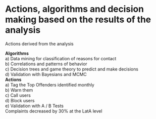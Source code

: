 # Actions, algorithms and decision making based on the results of the analysis

Actions derived from the analysis

**Algorithms**\
a) Data mining for classification of reasons for contact\
b) Correlations and patterns of behavior\
c) Decision trees and game theory to predict and make decisions\
d) Validation with Bayesians and MCMC\
**Actions**\
a) Tag the Top Offenders identified monthly\
b) Warn them\
c) Call users\
d) Block users\
e) Validation with A / B Tests\
Complaints decreased by 30% at the LatA level
